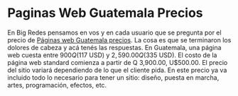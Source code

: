 # Paginas Web Guatemala Precios
En Big Redes pensamos en vos y en cada usuario que se pregunta por el precio de [Páginas web Guatemala precios](https://bluepaginasweb.com). La cosa es que se terminaron los dolores de cabeza y acá tenés las respuestas. En Guatemala, una página web cuesta entre $900 Q($117 USD) y $2,590.00 Q($335 USD).
El costo de la página web standard comienza a partir de Q 3,900.00, U$500.00. El precio del sitio variará dependiendo de lo que el cliente pida. En este precio ya va incluido todo lo necesario para tener un sitio: diseño, puesta en marcha, artes, programación, efectos, etc.
